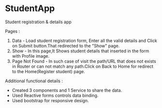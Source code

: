 # StudentApp
 Student registration & details app

Pages : 
1) Data - Load student registration form, Enter all the valid details and Click on Submit button.That redirected to the "Show" page.
2) Show - In this page,It Shows student details that inserted in the form with Profile image.
3) Page Not Found - In such case of visit the path/URL that does not exists in Router or can not match any path.Click on Back to Home for redirect to the Home(Register student) page.


Additional functional details :
- Created 3 components and 1 Service to share the data.
- Used Reactive forms controls data binding.
- Used bootstrap for responsive design.

